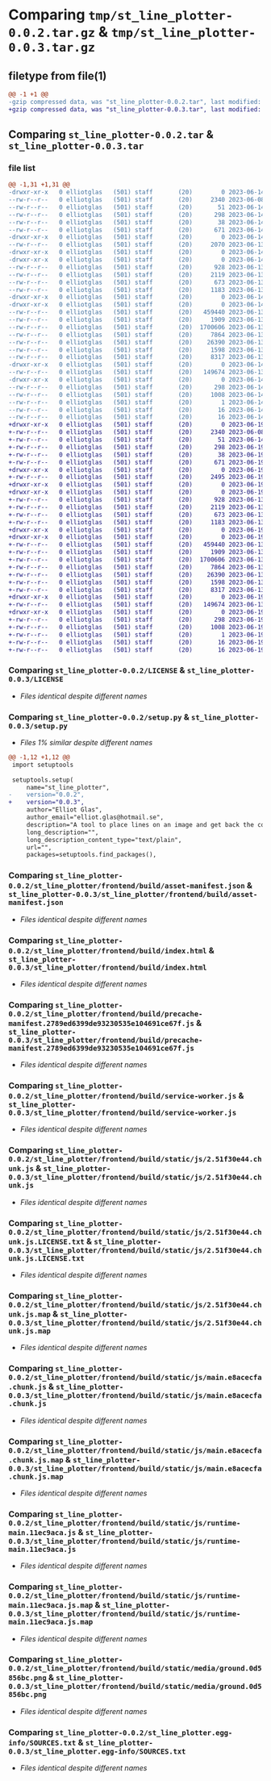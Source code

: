 # Comparing `tmp/st_line_plotter-0.0.2.tar.gz` & `tmp/st_line_plotter-0.0.3.tar.gz`

## filetype from file(1)

```diff
@@ -1 +1 @@
-gzip compressed data, was "st_line_plotter-0.0.2.tar", last modified: Wed Jun 14 07:39:19 2023, max compression
+gzip compressed data, was "st_line_plotter-0.0.3.tar", last modified: Mon Jun 19 05:52:20 2023, max compression
```

## Comparing `st_line_plotter-0.0.2.tar` & `st_line_plotter-0.0.3.tar`

### file list

```diff
@@ -1,31 +1,31 @@
-drwxr-xr-x   0 elliotglas   (501) staff       (20)        0 2023-06-14 07:39:19.274049 st_line_plotter-0.0.2/
--rw-r--r--   0 elliotglas   (501) staff       (20)     2340 2023-06-08 13:50:21.000000 st_line_plotter-0.0.2/LICENSE
--rw-r--r--   0 elliotglas   (501) staff       (20)       51 2023-06-14 07:33:03.000000 st_line_plotter-0.0.2/MANIFEST.in
--rw-r--r--   0 elliotglas   (501) staff       (20)      298 2023-06-14 07:39:19.273869 st_line_plotter-0.0.2/PKG-INFO
--rw-r--r--   0 elliotglas   (501) staff       (20)       38 2023-06-14 07:39:19.274115 st_line_plotter-0.0.2/setup.cfg
--rw-r--r--   0 elliotglas   (501) staff       (20)      671 2023-06-14 07:33:40.000000 st_line_plotter-0.0.2/setup.py
-drwxr-xr-x   0 elliotglas   (501) staff       (20)        0 2023-06-14 07:39:19.266085 st_line_plotter-0.0.2/st_line_plotter/
--rw-r--r--   0 elliotglas   (501) staff       (20)     2070 2023-06-13 16:02:18.000000 st_line_plotter-0.0.2/st_line_plotter/__init__.py
-drwxr-xr-x   0 elliotglas   (501) staff       (20)        0 2023-06-14 07:39:19.264699 st_line_plotter-0.0.2/st_line_plotter/frontend/
-drwxr-xr-x   0 elliotglas   (501) staff       (20)        0 2023-06-14 07:39:19.268352 st_line_plotter-0.0.2/st_line_plotter/frontend/build/
--rw-r--r--   0 elliotglas   (501) staff       (20)      928 2023-06-13 13:38:23.000000 st_line_plotter-0.0.2/st_line_plotter/frontend/build/asset-manifest.json
--rw-r--r--   0 elliotglas   (501) staff       (20)     2119 2023-06-13 13:38:23.000000 st_line_plotter-0.0.2/st_line_plotter/frontend/build/index.html
--rw-r--r--   0 elliotglas   (501) staff       (20)      673 2023-06-13 13:38:23.000000 st_line_plotter-0.0.2/st_line_plotter/frontend/build/precache-manifest.2789ed6399de93230535e104691ce67f.js
--rw-r--r--   0 elliotglas   (501) staff       (20)     1183 2023-06-13 13:38:23.000000 st_line_plotter-0.0.2/st_line_plotter/frontend/build/service-worker.js
-drwxr-xr-x   0 elliotglas   (501) staff       (20)        0 2023-06-14 07:39:19.265162 st_line_plotter-0.0.2/st_line_plotter/frontend/build/static/
-drwxr-xr-x   0 elliotglas   (501) staff       (20)        0 2023-06-14 07:39:19.273125 st_line_plotter-0.0.2/st_line_plotter/frontend/build/static/js/
--rw-r--r--   0 elliotglas   (501) staff       (20)   459440 2023-06-13 13:38:23.000000 st_line_plotter-0.0.2/st_line_plotter/frontend/build/static/js/2.51f30e44.chunk.js
--rw-r--r--   0 elliotglas   (501) staff       (20)     1909 2023-06-13 13:38:23.000000 st_line_plotter-0.0.2/st_line_plotter/frontend/build/static/js/2.51f30e44.chunk.js.LICENSE.txt
--rw-r--r--   0 elliotglas   (501) staff       (20)  1700606 2023-06-13 13:38:23.000000 st_line_plotter-0.0.2/st_line_plotter/frontend/build/static/js/2.51f30e44.chunk.js.map
--rw-r--r--   0 elliotglas   (501) staff       (20)     7864 2023-06-13 13:38:23.000000 st_line_plotter-0.0.2/st_line_plotter/frontend/build/static/js/main.e8acecfa.chunk.js
--rw-r--r--   0 elliotglas   (501) staff       (20)    26390 2023-06-13 13:38:23.000000 st_line_plotter-0.0.2/st_line_plotter/frontend/build/static/js/main.e8acecfa.chunk.js.map
--rw-r--r--   0 elliotglas   (501) staff       (20)     1598 2023-06-13 13:38:23.000000 st_line_plotter-0.0.2/st_line_plotter/frontend/build/static/js/runtime-main.11ec9aca.js
--rw-r--r--   0 elliotglas   (501) staff       (20)     8317 2023-06-13 13:38:23.000000 st_line_plotter-0.0.2/st_line_plotter/frontend/build/static/js/runtime-main.11ec9aca.js.map
-drwxr-xr-x   0 elliotglas   (501) staff       (20)        0 2023-06-14 07:39:19.273394 st_line_plotter-0.0.2/st_line_plotter/frontend/build/static/media/
--rw-r--r--   0 elliotglas   (501) staff       (20)   149674 2023-06-13 13:38:23.000000 st_line_plotter-0.0.2/st_line_plotter/frontend/build/static/media/ground.0d5856bc.png
-drwxr-xr-x   0 elliotglas   (501) staff       (20)        0 2023-06-14 07:39:19.267185 st_line_plotter-0.0.2/st_line_plotter.egg-info/
--rw-r--r--   0 elliotglas   (501) staff       (20)      298 2023-06-14 07:39:19.000000 st_line_plotter-0.0.2/st_line_plotter.egg-info/PKG-INFO
--rw-r--r--   0 elliotglas   (501) staff       (20)     1008 2023-06-14 07:39:19.000000 st_line_plotter-0.0.2/st_line_plotter.egg-info/SOURCES.txt
--rw-r--r--   0 elliotglas   (501) staff       (20)        1 2023-06-14 07:39:19.000000 st_line_plotter-0.0.2/st_line_plotter.egg-info/dependency_links.txt
--rw-r--r--   0 elliotglas   (501) staff       (20)       16 2023-06-14 07:39:19.000000 st_line_plotter-0.0.2/st_line_plotter.egg-info/requires.txt
--rw-r--r--   0 elliotglas   (501) staff       (20)       16 2023-06-14 07:39:19.000000 st_line_plotter-0.0.2/st_line_plotter.egg-info/top_level.txt
+drwxr-xr-x   0 elliotglas   (501) staff       (20)        0 2023-06-19 05:52:20.024894 st_line_plotter-0.0.3/
+-rw-r--r--   0 elliotglas   (501) staff       (20)     2340 2023-06-08 13:50:21.000000 st_line_plotter-0.0.3/LICENSE
+-rw-r--r--   0 elliotglas   (501) staff       (20)       51 2023-06-14 07:33:03.000000 st_line_plotter-0.0.3/MANIFEST.in
+-rw-r--r--   0 elliotglas   (501) staff       (20)      298 2023-06-19 05:52:20.024709 st_line_plotter-0.0.3/PKG-INFO
+-rw-r--r--   0 elliotglas   (501) staff       (20)       38 2023-06-19 05:52:20.024974 st_line_plotter-0.0.3/setup.cfg
+-rw-r--r--   0 elliotglas   (501) staff       (20)      671 2023-06-19 05:50:24.000000 st_line_plotter-0.0.3/setup.py
+drwxr-xr-x   0 elliotglas   (501) staff       (20)        0 2023-06-19 05:52:20.018313 st_line_plotter-0.0.3/st_line_plotter/
+-rw-r--r--   0 elliotglas   (501) staff       (20)     2495 2023-06-19 05:48:41.000000 st_line_plotter-0.0.3/st_line_plotter/__init__.py
+drwxr-xr-x   0 elliotglas   (501) staff       (20)        0 2023-06-19 05:52:20.017149 st_line_plotter-0.0.3/st_line_plotter/frontend/
+drwxr-xr-x   0 elliotglas   (501) staff       (20)        0 2023-06-19 05:52:20.020684 st_line_plotter-0.0.3/st_line_plotter/frontend/build/
+-rw-r--r--   0 elliotglas   (501) staff       (20)      928 2023-06-13 13:38:23.000000 st_line_plotter-0.0.3/st_line_plotter/frontend/build/asset-manifest.json
+-rw-r--r--   0 elliotglas   (501) staff       (20)     2119 2023-06-13 13:38:23.000000 st_line_plotter-0.0.3/st_line_plotter/frontend/build/index.html
+-rw-r--r--   0 elliotglas   (501) staff       (20)      673 2023-06-13 13:38:23.000000 st_line_plotter-0.0.3/st_line_plotter/frontend/build/precache-manifest.2789ed6399de93230535e104691ce67f.js
+-rw-r--r--   0 elliotglas   (501) staff       (20)     1183 2023-06-13 13:38:23.000000 st_line_plotter-0.0.3/st_line_plotter/frontend/build/service-worker.js
+drwxr-xr-x   0 elliotglas   (501) staff       (20)        0 2023-06-19 05:52:20.017393 st_line_plotter-0.0.3/st_line_plotter/frontend/build/static/
+drwxr-xr-x   0 elliotglas   (501) staff       (20)        0 2023-06-19 05:52:20.024009 st_line_plotter-0.0.3/st_line_plotter/frontend/build/static/js/
+-rw-r--r--   0 elliotglas   (501) staff       (20)   459440 2023-06-13 13:38:23.000000 st_line_plotter-0.0.3/st_line_plotter/frontend/build/static/js/2.51f30e44.chunk.js
+-rw-r--r--   0 elliotglas   (501) staff       (20)     1909 2023-06-13 13:38:23.000000 st_line_plotter-0.0.3/st_line_plotter/frontend/build/static/js/2.51f30e44.chunk.js.LICENSE.txt
+-rw-r--r--   0 elliotglas   (501) staff       (20)  1700606 2023-06-13 13:38:23.000000 st_line_plotter-0.0.3/st_line_plotter/frontend/build/static/js/2.51f30e44.chunk.js.map
+-rw-r--r--   0 elliotglas   (501) staff       (20)     7864 2023-06-13 13:38:23.000000 st_line_plotter-0.0.3/st_line_plotter/frontend/build/static/js/main.e8acecfa.chunk.js
+-rw-r--r--   0 elliotglas   (501) staff       (20)    26390 2023-06-13 13:38:23.000000 st_line_plotter-0.0.3/st_line_plotter/frontend/build/static/js/main.e8acecfa.chunk.js.map
+-rw-r--r--   0 elliotglas   (501) staff       (20)     1598 2023-06-13 13:38:23.000000 st_line_plotter-0.0.3/st_line_plotter/frontend/build/static/js/runtime-main.11ec9aca.js
+-rw-r--r--   0 elliotglas   (501) staff       (20)     8317 2023-06-13 13:38:23.000000 st_line_plotter-0.0.3/st_line_plotter/frontend/build/static/js/runtime-main.11ec9aca.js.map
+drwxr-xr-x   0 elliotglas   (501) staff       (20)        0 2023-06-19 05:52:20.024230 st_line_plotter-0.0.3/st_line_plotter/frontend/build/static/media/
+-rw-r--r--   0 elliotglas   (501) staff       (20)   149674 2023-06-13 13:38:23.000000 st_line_plotter-0.0.3/st_line_plotter/frontend/build/static/media/ground.0d5856bc.png
+drwxr-xr-x   0 elliotglas   (501) staff       (20)        0 2023-06-19 05:52:20.019492 st_line_plotter-0.0.3/st_line_plotter.egg-info/
+-rw-r--r--   0 elliotglas   (501) staff       (20)      298 2023-06-19 05:52:19.000000 st_line_plotter-0.0.3/st_line_plotter.egg-info/PKG-INFO
+-rw-r--r--   0 elliotglas   (501) staff       (20)     1008 2023-06-19 05:52:19.000000 st_line_plotter-0.0.3/st_line_plotter.egg-info/SOURCES.txt
+-rw-r--r--   0 elliotglas   (501) staff       (20)        1 2023-06-19 05:52:19.000000 st_line_plotter-0.0.3/st_line_plotter.egg-info/dependency_links.txt
+-rw-r--r--   0 elliotglas   (501) staff       (20)       16 2023-06-19 05:52:19.000000 st_line_plotter-0.0.3/st_line_plotter.egg-info/requires.txt
+-rw-r--r--   0 elliotglas   (501) staff       (20)       16 2023-06-19 05:52:19.000000 st_line_plotter-0.0.3/st_line_plotter.egg-info/top_level.txt
```

### Comparing `st_line_plotter-0.0.2/LICENSE` & `st_line_plotter-0.0.3/LICENSE`

 * *Files identical despite different names*

### Comparing `st_line_plotter-0.0.2/setup.py` & `st_line_plotter-0.0.3/setup.py`

 * *Files 1% similar despite different names*

```diff
@@ -1,12 +1,12 @@
 import setuptools
 
 setuptools.setup(
     name="st_line_plotter",
-    version="0.0.2",
+    version="0.0.3",
     author="Elliot Glas",
     author_email="elliot.glas@hotmail.se",
     description="A tool to place lines on an image and get back the coordinates for those lines",
     long_description="",
     long_description_content_type="text/plain",
     url="",
     packages=setuptools.find_packages(),
```

### Comparing `st_line_plotter-0.0.2/st_line_plotter/frontend/build/asset-manifest.json` & `st_line_plotter-0.0.3/st_line_plotter/frontend/build/asset-manifest.json`

 * *Files identical despite different names*

### Comparing `st_line_plotter-0.0.2/st_line_plotter/frontend/build/index.html` & `st_line_plotter-0.0.3/st_line_plotter/frontend/build/index.html`

 * *Files identical despite different names*

### Comparing `st_line_plotter-0.0.2/st_line_plotter/frontend/build/precache-manifest.2789ed6399de93230535e104691ce67f.js` & `st_line_plotter-0.0.3/st_line_plotter/frontend/build/precache-manifest.2789ed6399de93230535e104691ce67f.js`

 * *Files identical despite different names*

### Comparing `st_line_plotter-0.0.2/st_line_plotter/frontend/build/service-worker.js` & `st_line_plotter-0.0.3/st_line_plotter/frontend/build/service-worker.js`

 * *Files identical despite different names*

### Comparing `st_line_plotter-0.0.2/st_line_plotter/frontend/build/static/js/2.51f30e44.chunk.js` & `st_line_plotter-0.0.3/st_line_plotter/frontend/build/static/js/2.51f30e44.chunk.js`

 * *Files identical despite different names*

### Comparing `st_line_plotter-0.0.2/st_line_plotter/frontend/build/static/js/2.51f30e44.chunk.js.LICENSE.txt` & `st_line_plotter-0.0.3/st_line_plotter/frontend/build/static/js/2.51f30e44.chunk.js.LICENSE.txt`

 * *Files identical despite different names*

### Comparing `st_line_plotter-0.0.2/st_line_plotter/frontend/build/static/js/2.51f30e44.chunk.js.map` & `st_line_plotter-0.0.3/st_line_plotter/frontend/build/static/js/2.51f30e44.chunk.js.map`

 * *Files identical despite different names*

### Comparing `st_line_plotter-0.0.2/st_line_plotter/frontend/build/static/js/main.e8acecfa.chunk.js` & `st_line_plotter-0.0.3/st_line_plotter/frontend/build/static/js/main.e8acecfa.chunk.js`

 * *Files identical despite different names*

### Comparing `st_line_plotter-0.0.2/st_line_plotter/frontend/build/static/js/main.e8acecfa.chunk.js.map` & `st_line_plotter-0.0.3/st_line_plotter/frontend/build/static/js/main.e8acecfa.chunk.js.map`

 * *Files identical despite different names*

### Comparing `st_line_plotter-0.0.2/st_line_plotter/frontend/build/static/js/runtime-main.11ec9aca.js` & `st_line_plotter-0.0.3/st_line_plotter/frontend/build/static/js/runtime-main.11ec9aca.js`

 * *Files identical despite different names*

### Comparing `st_line_plotter-0.0.2/st_line_plotter/frontend/build/static/js/runtime-main.11ec9aca.js.map` & `st_line_plotter-0.0.3/st_line_plotter/frontend/build/static/js/runtime-main.11ec9aca.js.map`

 * *Files identical despite different names*

### Comparing `st_line_plotter-0.0.2/st_line_plotter/frontend/build/static/media/ground.0d5856bc.png` & `st_line_plotter-0.0.3/st_line_plotter/frontend/build/static/media/ground.0d5856bc.png`

 * *Files identical despite different names*

### Comparing `st_line_plotter-0.0.2/st_line_plotter.egg-info/SOURCES.txt` & `st_line_plotter-0.0.3/st_line_plotter.egg-info/SOURCES.txt`

 * *Files identical despite different names*

